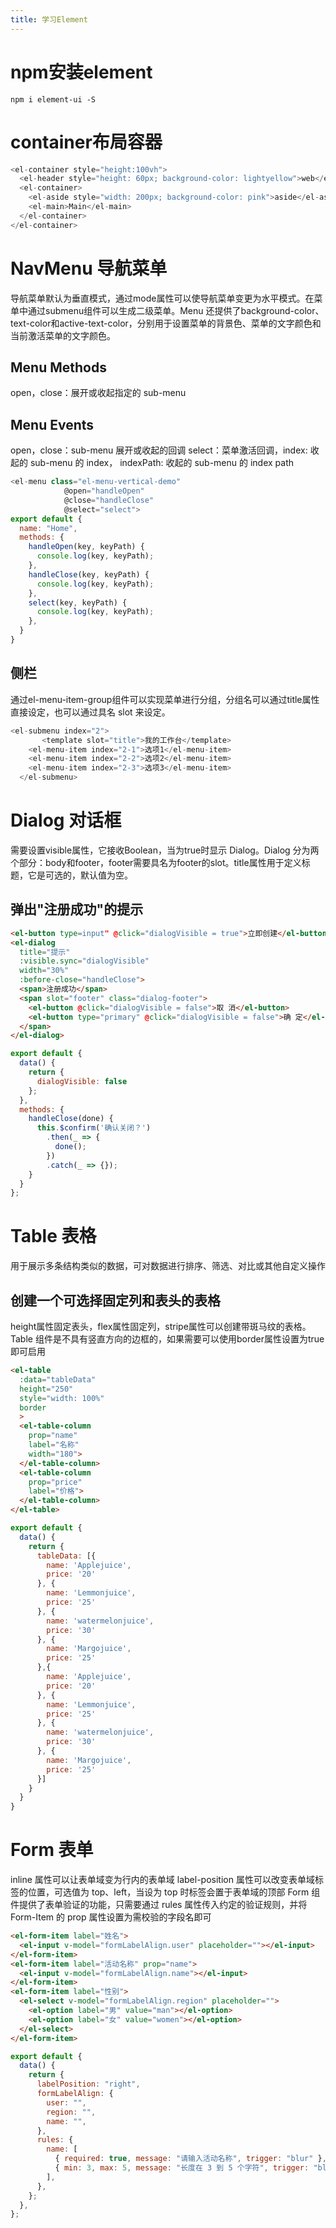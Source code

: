 ```yaml
---
title: 学习Element
---
```

# npm安装element
`npm i element-ui -S`

# container布局容器
```javascript
<el-container style="height:100vh">
  <el-header style="height: 60px; background-color: lightyellow">web</el-header>
  <el-container>
    <el-aside style="width: 200px; background-color: pink">aside</el-aside>
    <el-main>Main</el-main>
  </el-container>
</el-container>
```
# NavMenu 导航菜单
导航菜单默认为垂直模式，通过mode属性可以使导航菜单变更为水平模式。在菜单中通过submenu组件可以生成二级菜单。Menu 还提供了background-color、text-color和active-text-color，分别用于设置菜单的背景色、菜单的文字颜色和当前激活菜单的文字颜色。
## Menu Methods
open，close：展开或收起指定的 sub-menu
## Menu Events
open，close：sub-menu 展开或收起的回调
select：菜单激活回调，index: 收起的 sub-menu 的 index， indexPath: 收起的 sub-menu 的 index path
``` JavaScript
<el-menu class="el-menu-vertical-demo"
            @open="handleOpen"
            @close="handleClose"
            @select="select">
export default {
  name: "Home",
  methods: {
    handleOpen(key, keyPath) {
      console.log(key, keyPath);
    },
    handleClose(key, keyPath) {
      console.log(key, keyPath);
    },
    select(key, keyPath) {
      console.log(key, keyPath);
    },
  }
}
```
## 侧栏
通过el-menu-item-group组件可以实现菜单进行分组，分组名可以通过title属性直接设定，也可以通过具名 slot 来设定。
```JavaScript
<el-submenu index="2">
       <template slot="title">我的工作台</template>
    <el-menu-item index="2-1">选项1</el-menu-item>
    <el-menu-item index="2-2">选项2</el-menu-item>
    <el-menu-item index="2-3">选项3</el-menu-item>
  </el-submenu>
```
# Dialog 对话框
需要设置visible属性，它接收Boolean，当为true时显示 Dialog。Dialog 分为两个部分：body和footer，footer需要具名为footer的slot。title属性用于定义标题，它是可选的，默认值为空。
## 弹出"注册成功"的提示
```html
<el-button type=input" @click="dialogVisible = true">立即创建</el-button>
<el-dialog
  title="提示"
  :visible.sync="dialogVisible"
  width="30%"
  :before-close="handleClose">
  <span>注册成功</span>
  <span slot="footer" class="dialog-footer">
    <el-button @click="dialogVisible = false">取 消</el-button>
    <el-button type="primary" @click="dialogVisible = false">确 定</el-button>
  </span>
</el-dialog>
```

```JavaScript
export default {
  data() {
    return {
      dialogVisible: false
    };
  },
  methods: {
    handleClose(done) {
      this.$confirm('确认关闭？')
        .then(_ => {
          done();
        })
        .catch(_ => {});
    }
  }
};
```
# Table 表格
用于展示多条结构类似的数据，可对数据进行排序、筛选、对比或其他自定义操作
## 创建一个可选择固定列和表头的表格
height属性固定表头，flex属性固定列，stripe属性可以创建带斑马纹的表格。
Table 组件是不具有竖直方向的边框的，如果需要可以使用border属性设置为true即可启用
``` html
<el-table
  :data="tableData"
  height="250"
  style="width: 100%"
  border
  >
  <el-table-column
    prop="name"
    label="名称"
    width="180">
  </el-table-column>
  <el-table-column
    prop="price"
    label="价格">
  </el-table-column>
</el-table>
```

```JavaScript
export default {
  data() {
    return {
      tableData: [{
        name: 'Applejuice',
        price: '20'
      }, {
        name: 'Lemmonjuice',
        price: '25'
      }, {
        name: 'watermelonjuice',
        price: '30'
      }, {
        name: 'Margojuice',
        price: '25'
      },{
        name: 'Applejuice',
        price: '20'
      }, {
        name: 'Lemmonjuice',
        price: '25'
      }, {
        name: 'watermelonjuice',
        price: '30'
      }, {
        name: 'Margojuice',
        price: '25'
      }]
    }
  }
}
```
# Form 表单
inline 属性可以让表单域变为行内的表单域
label-position 属性可以改变表单域标签的位置，可选值为 top、left，当设为 top 时标签会置于表单域的顶部
Form 组件提供了表单验证的功能，只需要通过 rules 属性传入约定的验证规则，并将 Form-Item 的 prop 属性设置为需校验的字段名即可

``` html
<el-form-item label="姓名">
  <el-input v-model="formLabelAlign.user" placeholder=""></el-input>
</el-form-item>
<el-form-item label="活动名称" prop="name">
  <el-input v-model="formLabelAlign.name"></el-input>
</el-form-item>
<el-form-item label="性别">
  <el-select v-model="formLabelAlign.region" placeholder="">
    <el-option label="男" value="man"></el-option>
    <el-option label="女" value="women"></el-option>
  </el-select>
</el-form-item>
```

``` javascript
export default {
  data() {
    return {
      labelPosition: "right",
      formLabelAlign: {
        user: "",
        region: "",
        name: "",
      },
      rules: {
        name: [
          { required: true, message: "请输入活动名称", trigger: "blur" },
          { min: 3, max: 5, message: "长度在 3 到 5 个字符", trigger: "blur" },
        ],
      },
    };
  },
};
```

